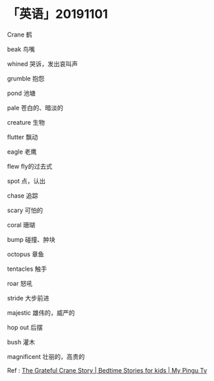 # 「英语」20191101

Crane 鹤

beak 鸟嘴

whined 哭诉，发出哀叫声

grumble 抱怨

pond 池塘

pale 苍白的、暗淡的

creature 生物

flutter 飘动

eagle 老鹰

flew fly的过去式

spot 点，认出

chase 追踪

scary 可怕的

coral 珊瑚

bump 碰撞、肿块

octopus 章鱼

tentacles 触手

roar 怒吼

stride 大步前进

majestic 雄伟的，威严的

hop out 后摆

bush 灌木

magnificent 壮丽的，高贵的



Ref : [The Grateful Crane Story | Bedtime Stories for kids | My Pingu Tv](https://www.youtube.com/watch?v=HfGJwDKp0gM)

